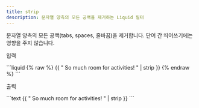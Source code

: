 ```yaml
---
title: strip
description: 문자열 양측의 모든 공백을 제거하는 Liquid 필터
---
```


문자열 양측의 모든 공백(tabs, spaces, 줄바꿈)을 제거합니다. 단어 간 띄어쓰기에는 영향을 주지 않습니다.

<p class="code-label">입력</p>
```liquid
{% raw %}
{{ "          So much room for activities!          " | strip }}
{% endraw %}
```

<p class="code-label">출력</p>
```text
{{ "          So much room for activities!          " | strip }}
```
